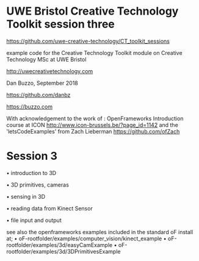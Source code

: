 # UWE Bristol Creative Technology Toolkit session three

https://github.com/uwe-creative-technology/CT_toolkit_sessions


example code for the Creative Technology Toolkit module on Creative Technology MSc at UWE Bristol

http://uwecreativetechnology.com

Dan Buzzo, September 2018

https://github.com/danbz

https://buzzo.com

With acknowledgement to the work of :
OpenFrameworks Introduction course at ICON http://www.icon-brussels.be/?page_id=1142
and
the 'letsCodeExamples' from Zach Lieberman https://github.com/ofZach

# Session 3

• introduction to 3D

• 3D primitives, cameras

• sensing in 3D

• reading data from Kinect Sensor

• file input and output

see also the openframeworks examples included in the standard oF install at;
• oF-rootfolder/examples/computer_vision/kinect_example
• oF-rootfolder/examples/3d/easyCamExample
• oF-rootfolder/examples/3d/3DPrimitivesExample
